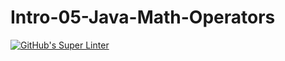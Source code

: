 # Intro-05-Java-Math-Operators
[![GitHub's Super Linter](https://github.com/ICS4UALEXDM/ICS4U-Intro-02-Java-HelloWorld/workflows/GitHub's%20Super%20Linter/badge.svg)](https://github.com/ICS4UALEXDM/ICS4U-Intro-02-Java-HelloWorld/actions)
